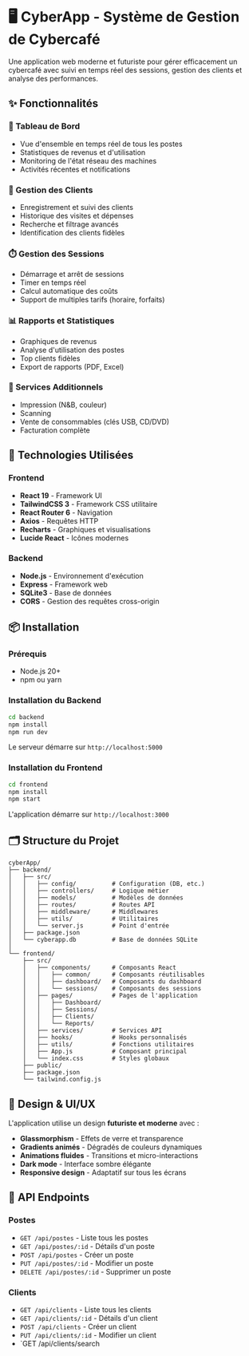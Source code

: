 # 🖥️ CyberApp - Système de Gestion de Cybercafé

Une application web moderne et futuriste pour gérer efficacement un cybercafé avec suivi en temps réel des sessions, gestion des clients et analyse des performances.

## ✨ Fonctionnalités

### 🎯 Tableau de Bord
- Vue d'ensemble en temps réel de tous les postes
- Statistiques de revenus et d'utilisation
- Monitoring de l'état réseau des machines
- Activités récentes et notifications

### 👥 Gestion des Clients
- Enregistrement et suivi des clients
- Historique des visites et dépenses
- Recherche et filtrage avancés
- Identification des clients fidèles

### ⏱️ Gestion des Sessions
- Démarrage et arrêt de sessions
- Timer en temps réel
- Calcul automatique des coûts
- Support de multiples tarifs (horaire, forfaits)

### 📊 Rapports et Statistiques
- Graphiques de revenus
- Analyse d'utilisation des postes
- Top clients fidèles
- Export de rapports (PDF, Excel)

### 💼 Services Additionnels
- Impression (N&B, couleur)
- Scanning
- Vente de consommables (clés USB, CD/DVD)
- Facturation complète

## 🚀 Technologies Utilisées

### Frontend
- **React 19** - Framework UI
- **TailwindCSS 3** - Framework CSS utilitaire
- **React Router 6** - Navigation
- **Axios** - Requêtes HTTP
- **Recharts** - Graphiques et visualisations
- **Lucide React** - Icônes modernes

### Backend
- **Node.js** - Environnement d'exécution
- **Express** - Framework web
- **SQLite3** - Base de données
- **CORS** - Gestion des requêtes cross-origin

## 📦 Installation

### Prérequis
- Node.js 20+ 
- npm ou yarn

### Installation du Backend

```bash
cd backend
npm install
npm run dev
```

Le serveur démarre sur `http://localhost:5000`

### Installation du Frontend

```bash
cd frontend
npm install
npm start
```

L'application démarre sur `http://localhost:3000`

## 🗂️ Structure du Projet

```
cyberApp/
├── backend/
│   ├── src/
│   │   ├── config/          # Configuration (DB, etc.)
│   │   ├── controllers/     # Logique métier
│   │   ├── models/          # Modèles de données
│   │   ├── routes/          # Routes API
│   │   ├── middleware/      # Middlewares
│   │   ├── utils/           # Utilitaires
│   │   └── server.js        # Point d'entrée
│   ├── package.json
│   └── cyberapp.db          # Base de données SQLite
│
└── frontend/
    ├── src/
    │   ├── components/      # Composants React
    │   │   ├── common/      # Composants réutilisables
    │   │   ├── dashboard/   # Composants du dashboard
    │   │   └── sessions/    # Composants des sessions
    │   ├── pages/           # Pages de l'application
    │   │   ├── Dashboard/
    │   │   ├── Sessions/
    │   │   ├── Clients/
    │   │   └── Reports/
    │   ├── services/        # Services API
    │   ├── hooks/           # Hooks personnalisés
    │   ├── utils/           # Fonctions utilitaires
    │   ├── App.js           # Composant principal
    │   └── index.css        # Styles globaux
    ├── public/
    ├── package.json
    └── tailwind.config.js
```

## 🎨 Design & UI/UX

L'application utilise un design **futuriste et moderne** avec :
- **Glassmorphism** - Effets de verre et transparence
- **Gradients animés** - Dégradés de couleurs dynamiques
- **Animations fluides** - Transitions et micro-interactions
- **Dark mode** - Interface sombre élégante
- **Responsive design** - Adaptatif sur tous les écrans

## 🔌 API Endpoints

### Postes
- `GET /api/postes` - Liste tous les postes
- `GET /api/postes/:id` - Détails d'un poste
- `POST /api/postes` - Créer un poste
- `PUT /api/postes/:id` - Modifier un poste
- `DELETE /api/postes/:id` - Supprimer un poste

### Clients
- `GET /api/clients` - Liste tous les clients
- `GET /api/clients/:id` - Détails d'un client
- `POST /api/clients` - Créer un client
- `PUT /api/clients/:id` - Modifier un client
- `GET /api/clients/search